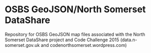 # OSBS GeoJSON/North Somerset DataShare

Repository for OSBS GeoJSON map files associated with the North Somerset DataShare project and Code Challenge 2015 (data.n-somerset.gov.uk and codenorthsomerset.wordpress.com)
